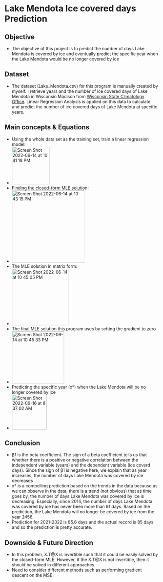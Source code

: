 # Lake Mendota Ice covered days Prediction


## Objective
- The objective of this project is to predict the number of days Lake Mendota is covered by ice and eventually predict the specific year when the Lake Mendota would be no longer covered by ice
## Dataset

- The dataset (Lake_Mendota.csv) for this program is manually created by myself. I retrieve years and the number of ice covered days of Lake Mendota in Wisconsin Madison from [Wisconsin State Climatology Office](https://www.aos.wisc.edu/~sco/lakes/Mendota-ice.html). Linear Regression Analysis is applied on this data to calculate and predict the number of ice covered days of Lake Mendota at specific years.

## Main concepts & Equations

- Using the whole data set as the training set, train a linear regression model:
- <img width="123" alt="Screen Shot 2022-06-14 at 10 41 18 PM" src="https://user-images.githubusercontent.com/69660509/173816577-966a7b14-2e14-4f67-ba91-70bc60aa63e9.png">
- Finding the closed-form MLE solution:
- <img width="237" alt="Screen Shot 2022-06-14 at 10 43 15 PM" src="https://user-images.githubusercontent.com/69660509/173817348-da7f6843-60da-4c80-92ae-83062d0fb931.png">
- The MLE solution in matrix form:
- <img width="185" alt="Screen Shot 2022-06-14 at 10 45 05 PM" src="https://user-images.githubusercontent.com/69660509/173817926-ef3bd01f-5be4-4b29-aa7a-c21a055e0c17.png">
- The final MLE solution this program uses by setting the gradient to zero 
- <img width="171" alt="Screen Shot 2022-06-14 at 10 45 33 PM" src="https://user-images.githubusercontent.com/69660509/173818555-d1bef7a1-9a0a-4a27-b1b4-24fa44fbc61b.png">
- Predicting the specific year (x*) when the Lake Mendota will be no longer covered by ice
- <img width="114" alt="Screen Shot 2022-06-16 at 8 37 02 AM" src="https://user-images.githubusercontent.com/69660509/174082556-f1557870-6e5d-4b94-904a-c0ab6d7f0539.png">


## Conclusion

- β1 is the beta coefficient. The sign of a beta coefficient tells us that whether there is a positive or negative correlation between the independent variable (years) and the dependent variable (ice coverd days). Since the sign of β1 is negative here, we explain that as year increases, the number of days Lake Mendota was covered by ice decreases
- x* is a compelling prediction based on the trends in the data because as we can observe in the data, there is a trend (not obvious) that as time goes by, the number of days Lake Mendota was covered by ice is decreasing. Especially, since 2014, the number of days Lake Mendota was covered by ice has never been more than 91 days. Based on the prediction, the Lake Mendota will no longer be covered by ice from the year 2456.
- Prediction for 2021-2022 is 85.6 days and the actual record is 85 days and so the prediction is pretty accurate.
## Downside & Future Direction

- In this problem, X.T@X is invertible such that it could be easily solved by the closed-form MLE. However, if the X.T@X is not invertible, then it should be solved in different approaches.
- Need to consider different methods such as performing gradient descent on the MSE. 